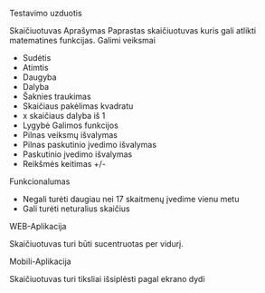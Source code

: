 Testavimo uzduotis

Skaičiuotuvas Aprašymas Paprastas skaičiuotuvas kuris gali atlikti matematines funkcijas. 
Galimi veiksmai
- Sudėtis 
- Atimtis 
- Daugyba  
- Dalyba
- Šaknies traukimas
- Skaičiaus pakėlimas kvadratu
- x skaičiaus dalyba iš 1
- Lygybė Galimos funkcijos
- Pilnas veiksmų išvalymas
- Pilnas paskutinio įvedimo išvalymas
- Paskutinio įvedimo išvalymas 
- Reikšmės keitimas +/-

Funkcionalumas 
- Negali turėti daugiau nei 17 skaitmenų įvedime vienu metu
- Gali turėti neturalius skaičius

WEB-Aplikacija

Skaičiuotuvas turi būti sucentruotas per vidurį. 

Mobili-Aplikacija 

Skaičiuotuvas turi tiksliai išsiplėsti pagal ekrano dydi

